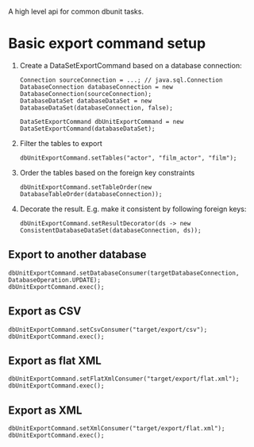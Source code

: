 A high level api for common dbunit tasks.

# Basic export command setup

1. Create a DataSetExportCommand based on a database connection:

       Connection sourceConnection = ...; // java.sql.Connection
       DatabaseConnection databaseConnection = new DatabaseConnection(sourceConnection);
       DatabaseDataSet databaseDataSet = new DatabaseDataSet(databaseConnection, false);
    
       DataSetExportCommand dbUnitExportCommand = new DataSetExportCommand(databaseDataSet);

2. Filter the tables to export

       dbUnitExportCommand.setTables("actor", "film_actor", "film");

3. Order the tables based on the foreign key constraints

       dbUnitExportCommand.setTableOrder(new DatabaseTableOrder(databaseConnection));

4. Decorate the result. E.g. make it consistent by following foreign keys:

       dbUnitExportCommand.setResultDecorator(ds -> new ConsistentDatabaseDataSet(databaseConnection, ds));


## Export to another database

    dbUnitExportCommand.setDatabaseConsumer(targetDatabaseConnection, DatabaseOperation.UPDATE);
    dbUnitExportCommand.exec();

## Export as CSV

    dbUnitExportCommand.setCsvConsumer("target/export/csv");
    dbUnitExportCommand.exec();

## Export as flat XML

    dbUnitExportCommand.setFlatXmlConsumer("target/export/flat.xml");
    dbUnitExportCommand.exec();

## Export as XML

    dbUnitExportCommand.setXmlConsumer("target/export/flat.xml");
    dbUnitExportCommand.exec();